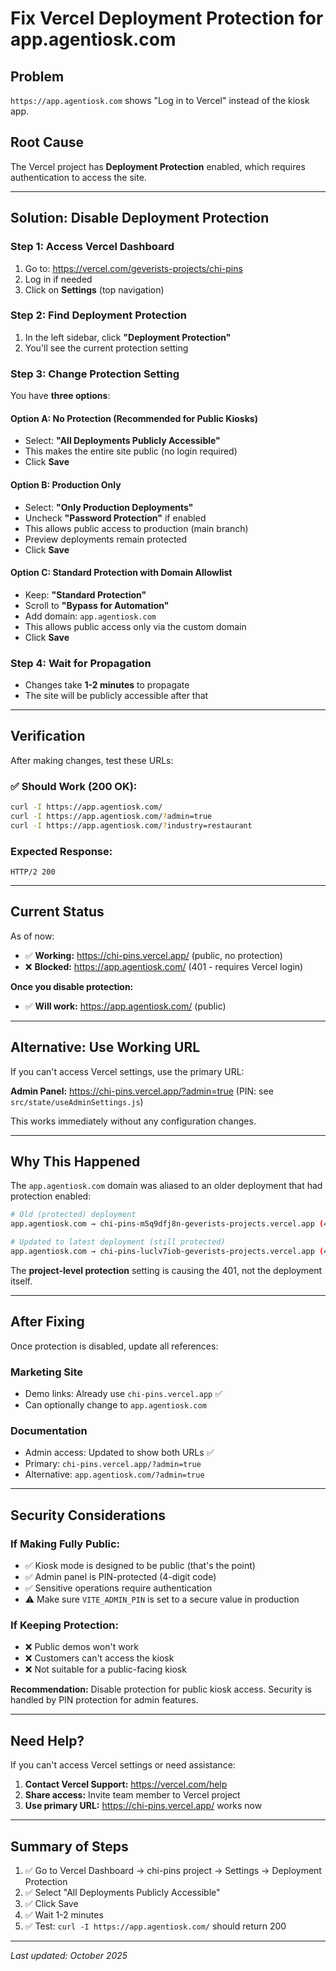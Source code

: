 # Fix Vercel Deployment Protection for app.agentiosk.com

## Problem
`https://app.agentiosk.com` shows "Log in to Vercel" instead of the kiosk app.

## Root Cause
The Vercel project has **Deployment Protection** enabled, which requires authentication to access the site.

---

## Solution: Disable Deployment Protection

### Step 1: Access Vercel Dashboard

1. Go to: https://vercel.com/geverists-projects/chi-pins
2. Log in if needed
3. Click on **Settings** (top navigation)

### Step 2: Find Deployment Protection

1. In the left sidebar, click **"Deployment Protection"**
2. You'll see the current protection setting

### Step 3: Change Protection Setting

You have **three options**:

#### **Option A: No Protection (Recommended for Public Kiosks)**
- Select: **"All Deployments Publicly Accessible"**
- This makes the entire site public (no login required)
- Click **Save**

#### **Option B: Production Only**
- Select: **"Only Production Deployments"**
- Uncheck **"Password Protection"** if enabled
- This allows public access to production (main branch)
- Preview deployments remain protected
- Click **Save**

#### **Option C: Standard Protection with Domain Allowlist**
- Keep: **"Standard Protection"**
- Scroll to **"Bypass for Automation"**
- Add domain: `app.agentiosk.com`
- This allows public access only via the custom domain
- Click **Save**

### Step 4: Wait for Propagation

- Changes take **1-2 minutes** to propagate
- The site will be publicly accessible after that

---

## Verification

After making changes, test these URLs:

### ✅ Should Work (200 OK):
```bash
curl -I https://app.agentiosk.com/
curl -I https://app.agentiosk.com/?admin=true
curl -I https://app.agentiosk.com/?industry=restaurant
```

### Expected Response:
```
HTTP/2 200
```

---

## Current Status

As of now:
- ✅ **Working:** https://chi-pins.vercel.app/ (public, no protection)
- ❌ **Blocked:** https://app.agentiosk.com/ (401 - requires Vercel login)

**Once you disable protection:**
- ✅ **Will work:** https://app.agentiosk.com/ (public)

---

## Alternative: Use Working URL

If you can't access Vercel settings, use the primary URL:

**Admin Panel:** https://chi-pins.vercel.app/?admin=true (PIN: see `src/state/useAdminSettings.js`)

This works immediately without any configuration changes.

---

## Why This Happened

The `app.agentiosk.com` domain was aliased to an older deployment that had protection enabled:

```bash
# Old (protected) deployment
app.agentiosk.com → chi-pins-m5q9dfj8n-geverists-projects.vercel.app (401)

# Updated to latest deployment (still protected)
app.agentiosk.com → chi-pins-luclv7iob-geverists-projects.vercel.app (401)
```

The **project-level protection** setting is causing the 401, not the deployment itself.

---

## After Fixing

Once protection is disabled, update all references:

### Marketing Site
- Demo links: Already use `chi-pins.vercel.app` ✅
- Can optionally change to `app.agentiosk.com`

### Documentation
- Admin access: Updated to show both URLs ✅
- Primary: `chi-pins.vercel.app/?admin=true`
- Alternative: `app.agentiosk.com/?admin=true`

---

## Security Considerations

### If Making Fully Public:
- ✅ Kiosk mode is designed to be public (that's the point)
- ✅ Admin panel is PIN-protected (4-digit code)
- ✅ Sensitive operations require authentication
- ⚠️ Make sure `VITE_ADMIN_PIN` is set to a secure value in production

### If Keeping Protection:
- ❌ Public demos won't work
- ❌ Customers can't access the kiosk
- ❌ Not suitable for a public-facing kiosk

**Recommendation:** Disable protection for public kiosk access. Security is handled by PIN protection for admin features.

---

## Need Help?

If you can't access Vercel settings or need assistance:

1. **Contact Vercel Support:** https://vercel.com/help
2. **Share access:** Invite team member to Vercel project
3. **Use primary URL:** https://chi-pins.vercel.app/ works now

---

## Summary of Steps

1. ✅ Go to Vercel Dashboard → chi-pins project → Settings → Deployment Protection
2. ✅ Select "All Deployments Publicly Accessible"
3. ✅ Click Save
4. ✅ Wait 1-2 minutes
5. ✅ Test: `curl -I https://app.agentiosk.com/` should return 200

---

*Last updated: October 2025*
